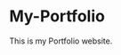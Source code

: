 # My-Portfolio
This is my Portfolio website.
         
        
   
    
       
  
     
  
    
 
    
  
